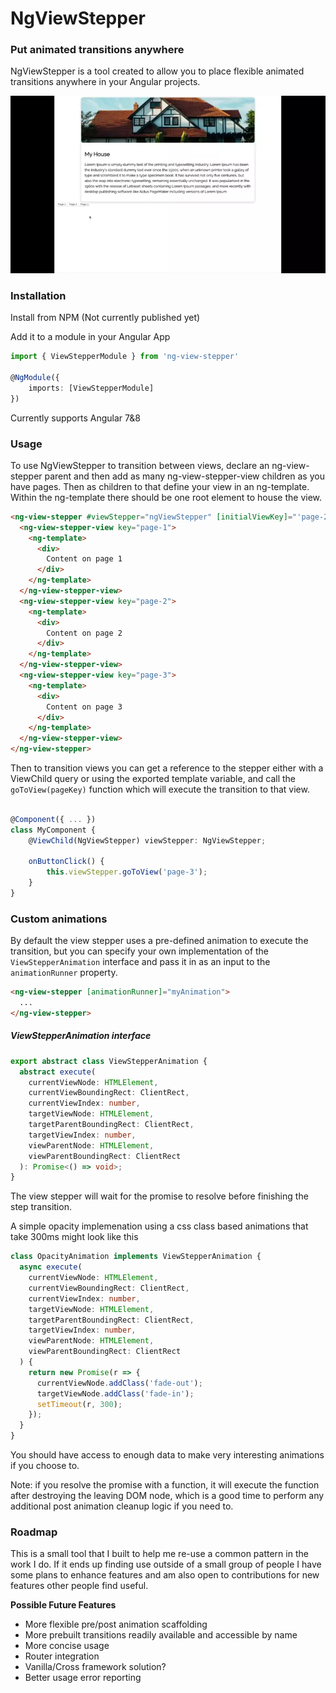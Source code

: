 # NgViewStepper

### Put animated transitions anywhere

NgViewStepper is a tool created to allow you to place flexible animated transitions anywhere in your Angular projects.

![Alt Text](./example.webp)

### Installation

Install from NPM (Not currently published yet)

Add it to a module in your Angular App

```typescript
import { ViewStepperModule } from 'ng-view-stepper'

@NgModule({
    imports: [ViewStepperModule]
})
```

Currently supports Angular 7&8

### Usage

To use NgViewStepper to transition between views, declare an ng-view-stepper parent and then add as many ng-view-stepper-view children as you have pages. Then as children to that define your view in an ng-template.
Within the ng-template there should be one root element to house the view.

```html
<ng-view-stepper #viewStepper="ngViewStepper" [initialViewKey]="'page-2'">
  <ng-view-stepper-view key="page-1">
    <ng-template>
      <div>
        Content on page 1
      </div>
    </ng-template>
  </ng-view-stepper-view>
  <ng-view-stepper-view key="page-2">
    <ng-template>
      <div>
        Content on page 2
      </div>
    </ng-template>
  </ng-view-stepper-view>
  <ng-view-stepper-view key="page-3">
    <ng-template>
      <div>
        Content on page 3
      </div>
    </ng-template>
  </ng-view-stepper-view>
</ng-view-stepper>
```

Then to transition views you can get a reference to the stepper either with a ViewChild query or using the exported template variable, and call the `goToView(pageKey)` function which will execute the transition to that view.

```typescript

@Component({ ... })
class MyComponent {
    @ViewChild(NgViewStepper) viewStepper: NgViewStepper;

    onButtonClick() {
        this.viewStepper.goToView('page-3');
    }
}

```

### Custom animations

By default the view stepper uses a pre-defined animation to execute the transition, but you can specify your own implementation of the `ViewStepperAnimation` interface and pass it in as an input to the `animationRunner` property.

```html
<ng-view-stepper [animationRunner]="myAnimation">
  ...
</ng-view-stepper>
```

##### ViewStepperAnimation interface

```typescript
export abstract class ViewStepperAnimation {
  abstract execute(
    currentViewNode: HTMLElement,
    currentViewBoundingRect: ClientRect,
    currentViewIndex: number,
    targetViewNode: HTMLElement,
    targetParentBoundingRect: ClientRect,
    targetViewIndex: number,
    viewParentNode: HTMLElement,
    viewParentBoundingRect: ClientRect
  ): Promise<() => void>;
}
```

The view stepper will wait for the promise to resolve before finishing the step transition.

A simple opacity implemenation using a css class based animations that take 300ms might look like this

```typescript
class OpacityAnimation implements ViewStepperAnimation {
  async execute(
    currentViewNode: HTMLElement,
    currentViewBoundingRect: ClientRect,
    currentViewIndex: number,
    targetViewNode: HTMLElement,
    targetParentBoundingRect: ClientRect,
    targetViewIndex: number,
    viewParentNode: HTMLElement,
    viewParentBoundingRect: ClientRect
  ) {
    return new Promise(r => {
      currentViewNode.addClass('fade-out');
      targetViewNode.addClass('fade-in');
      setTimeout(r, 300);
    });
  }
}
```

You should have access to enough data to make very interesting animations if you choose to.

Note: if you resolve the promise with a function, it will execute the function after destroying the leaving DOM node, which is a good time to perform any additional post animation cleanup logic if you need to.

### Roadmap

This is a small tool that I built to help me re-use a common pattern in the work I do. If it ends up finding use outside of a small group of people I have some plans to enhance features and am also open to contributions for new features other people find useful.

**Possible Future Features**

- More flexible pre/post animation scaffolding
- More prebuilt transitions readily available and accessible by name
- More concise usage
- Router integration
- Vanilla/Cross framework solution?
- Better usage error reporting
